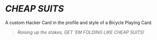 # *CHEAP SUITS*
A custom Hacker Card in the profile and style of a Bicycle Playing Card.

> *Raising up the stakes, GET 'EM FOLDING LIKE CHEAP SUITS!*
